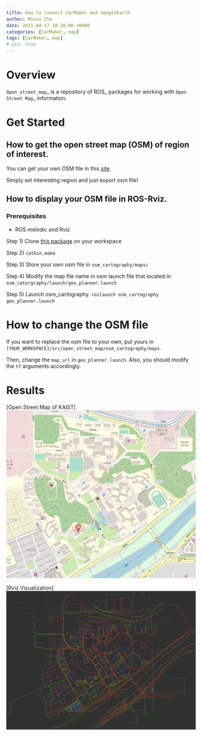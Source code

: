 ```yaml
---
title: How to connect CarMaker and GoogleEarth
author: Minsu Cho
date: 2021-04-17 18:28:00 +0900
categories: [CarMaker, map]
tags: [CarMaker, map]
# pin: true
---
```


Overview
========

`Open_street_map`_ is a repository of ROS_ packages for working with `Open Street Map`_ information.

# Get Started


## How to get the open street map (OSM) of region of interest.
You can get your own OSM file in this [site](https://www.openstreetmap.org/).

Simply set interesting region and just export osm file!



## How to display your OSM file in ROS-Rviz.

### Prerequisites

- ROS melodic and Rviz


Step 1) Clone [this package](https://github.com/minsucho96/ROS-Rviz-OSM_Visualization) on your workspace

Step 2) `catkin_make`

Step 3) Store your own osm file in `osm_cartography/maps/`

Step 4) Modify the map file name in osm launch file that located in `osm_catorgraphy/launch/geo_planner.launch`

Step 5) Launch osm_cartography. `roslaunch osm_cartography geo_planner.launch`

# How to change the OSM file
If you want to replace the osm file to your own, put yours in `[YOUR_WORKSPACE]/src/open_street_map/osm_cartography/maps`. 

Then, change the `map_url` in `geo_planner.launch`. Also, you should modify the `tf` arguments  accordingly.

# Results

[Open Street Map of KAIST]
![Open Street Map of KAIST](/figures/osm_fig/osm_kaist.png)

<!-- {:width="350" .normal} -->

[Rviz Visualization]
![Rviz Visualization](/figures/osm_fig/rviz_result.png)

